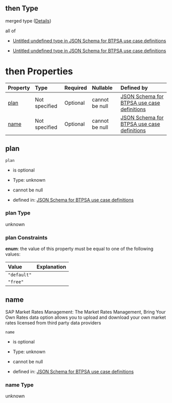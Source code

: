 ## then Type

merged type ([Details](btpsa-usecase-properties-services-items-allof-1-then-allof-61-then.md))

all of

*   [Untitled undefined type in JSON Schema for BTPSA use case definitions](btpsa-usecase-properties-services-items-allof-1-then-allof-61-then-allof-0.md "check type definition")

*   [Untitled undefined type in JSON Schema for BTPSA use case definitions](btpsa-usecase-properties-services-items-allof-1-then-allof-61-then-allof-1.md "check type definition")

# then Properties

| Property      | Type          | Required | Nullable       | Defined by                                                                                                                                                                                                            |
| :------------ | :------------ | :------- | :------------- | :-------------------------------------------------------------------------------------------------------------------------------------------------------------------------------------------------------------------- |
| [plan](#plan) | Not specified | Optional | cannot be null | [JSON Schema for BTPSA use case definitions](btpsa-usecase-properties-services-items-allof-1-then-allof-61-then-properties-plan.md "undefined#/properties/services/items/allOf/1/then/allOf/61/then/properties/plan") |
| [name](#name) | Not specified | Optional | cannot be null | [JSON Schema for BTPSA use case definitions](btpsa-usecase-properties-services-items-allof-1-then-allof-61-then-properties-name.md "undefined#/properties/services/items/allOf/1/then/allOf/61/then/properties/name") |

## plan



`plan`

*   is optional

*   Type: unknown

*   cannot be null

*   defined in: [JSON Schema for BTPSA use case definitions](btpsa-usecase-properties-services-items-allof-1-then-allof-61-then-properties-plan.md "undefined#/properties/services/items/allOf/1/then/allOf/61/then/properties/plan")

### plan Type

unknown

### plan Constraints

**enum**: the value of this property must be equal to one of the following values:

| Value       | Explanation |
| :---------- | :---------- |
| `"default"` |             |
| `"free"`    |             |

## name

SAP Market Rates Management: The Market Rates Management, Bring Your Own Rates data option allows you to upload and download your own market rates licensed from third party data providers

`name`

*   is optional

*   Type: unknown

*   cannot be null

*   defined in: [JSON Schema for BTPSA use case definitions](btpsa-usecase-properties-services-items-allof-1-then-allof-61-then-properties-name.md "undefined#/properties/services/items/allOf/1/then/allOf/61/then/properties/name")

### name Type

unknown
